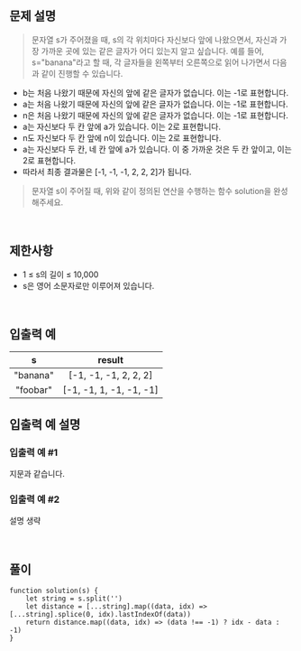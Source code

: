 ## 문제 설명

> 문자열 s가 주어졌을 때, s의 각 위치마다 자신보다 앞에 나왔으면서, 자신과 가장 가까운 곳에 있는 같은 글자가 어디 있는지 알고 싶습니다.
예를 들어, s="banana"라고 할 때,  각 글자들을 왼쪽부터 오른쪽으로 읽어 나가면서 다음과 같이 진행할 수 있습니다.

- b는 처음 나왔기 때문에 자신의 앞에 같은 글자가 없습니다. 이는 -1로 표현합니다.
- a는 처음 나왔기 때문에 자신의 앞에 같은 글자가 없습니다. 이는 -1로 표현합니다.
- n은 처음 나왔기 때문에 자신의 앞에 같은 글자가 없습니다. 이는 -1로 표현합니다.
- a는 자신보다 두 칸 앞에 a가 있습니다. 이는 2로 표현합니다.
- n도 자신보다 두 칸 앞에 n이 있습니다. 이는 2로 표현합니다.
- a는 자신보다 두 칸, 네 칸 앞에 a가 있습니다. 이 중 가까운 것은 두 칸 앞이고, 이는 2로 표현합니다.
- 따라서 최종 결과물은 [-1, -1, -1, 2, 2, 2]가 됩니다.

> 문자열 s이 주어질 때, 위와 같이 정의된 연산을 수행하는 함수 solution을 완성해주세요.

<br>

## 제한사항

- 1 ≤ s의 길이 ≤ 10,000
- s은 영어 소문자로만 이루어져 있습니다.

<br>

## 입출력 예

|s	|result|
|:-:|:-:|
|"banana"	|[-1, -1, -1, 2, 2, 2]|
|"foobar"	|[-1, -1, 1, -1, -1, -1]|

## 입출력 예 설명

### 입출력 예 #1

지문과 같습니다.

### 입출력 예 #2

설명 생략

<br>

## 풀이

```
function solution(s) {
    let string = s.split('')
    let distance = [...string].map((data, idx) => [...string].splice(0, idx).lastIndexOf(data))
    return distance.map((data, idx) => (data !== -1) ? idx - data : -1)
}
```